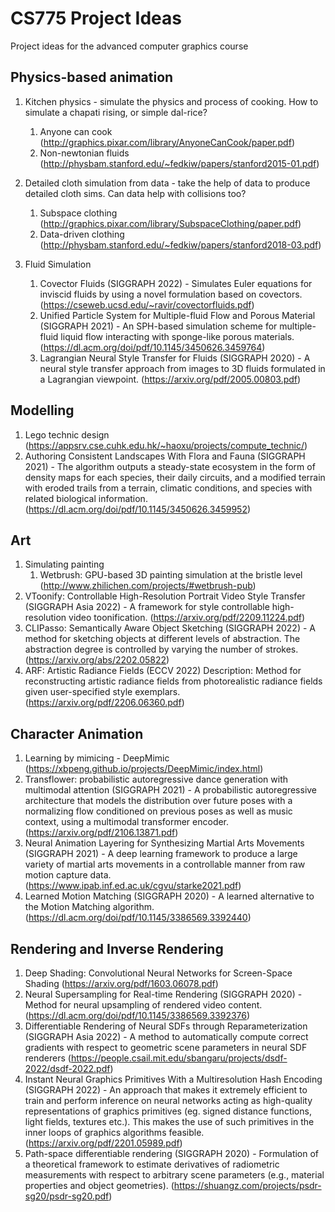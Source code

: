 # CS775 Project Ideas
Project ideas for the advanced computer graphics course

## Physics-based animation

1. Kitchen physics - simulate the physics and process of cooking. How to simulate a chapati rising, or simple dal-rice?
   1. Anyone can cook (http://graphics.pixar.com/library/AnyoneCanCook/paper.pdf)
   2. Non-newtonian fluids (http://physbam.stanford.edu/~fedkiw/papers/stanford2015-01.pdf)
  
2. Detailed cloth simulation from data - take the help of data to produce detailed cloth sims. Can data help with collisions too?
   1. Subspace clothing (http://graphics.pixar.com/library/SubspaceClothing/paper.pdf)
   2. Data-driven clothing (http://physbam.stanford.edu/~fedkiw/papers/stanford2018-03.pdf)

3. Fluid Simulation 
   1. Covector Fluids (SIGGRAPH 2022) - Simulates Euler equations for inviscid fluids by using a novel formulation based on covectors.
   (https://cseweb.ucsd.edu/~ravir/covectorfluids.pdf)
   2. Unified Particle System for Multiple-fluid Flow and Porous Material (SIGGRAPH 2021) - An SPH-based simulation scheme for multiple-fluid liquid flow interacting with sponge-like porous materials. 
   (https://dl.acm.org/doi/pdf/10.1145/3450626.3459764)
   3. Lagrangian Neural Style Transfer for Fluids (SIGGRAPH 2020) - A neural style transfer approach from images to 3D fluids formulated in a
Lagrangian viewpoint.
   (https://arxiv.org/pdf/2005.00803.pdf)

 
## Modelling

1. Lego technic design (https://appsrv.cse.cuhk.edu.hk/~haoxu/projects/compute_technic/)
2. Authoring Consistent Landscapes With Flora and Fauna (SIGGRAPH 2021) - The algorithm outputs a steady-state ecosystem in the form of density maps for each species, their daily circuits, and a modified terrain with eroded trails from a terrain, climatic conditions, and species with related biological information. (https://dl.acm.org/doi/pdf/10.1145/3450626.3459952)

  
## Art

1. Simulating painting
   1. Wetbrush: GPU-based 3D painting simulation at the bristle level (http://www.zhilichen.com/projects/#wetbrush-pub)
2. VToonify: Controllable High-Resolution Portrait Video Style Transfer (SIGGRAPH Asia 2022) - A framework for style controllable high-resolution video toonification.
(https://arxiv.org/pdf/2209.11224.pdf)
3. CLIPasso: Semantically Aware Object Sketching (SIGGRAPH 2022) - A method for sketching objects at different levels of abstraction. The abstraction degree is controlled by varying the number of strokes.
(https://arxiv.org/abs/2202.05822)
4. ARF: Artistic Radiance Fields (ECCV 2022)
Description: Method for reconstructing artistic radiance fields from photorealistic radiance fields given user-specified style exemplars.
(https://arxiv.org/pdf/2206.06360.pdf)

  
  
## Character Animation

1. Learning by mimicing - DeepMimic (https://xbpeng.github.io/projects/DeepMimic/index.html)
2. Transflower: probabilistic autoregressive dance generation with multimodal attention (SIGGRAPH 2021) - A probabilistic autoregressive architecture that models the distribution over future poses with a normalizing flow conditioned on previous poses as well as music context, using a multimodal transformer encoder. (https://arxiv.org/pdf/2106.13871.pdf)
3. Neural Animation Layering for Synthesizing Martial Arts Movements (SIGGRAPH 2021) - A deep learning framework to produce a large variety of martial arts movements in a controllable manner from raw motion capture data. (https://www.ipab.inf.ed.ac.uk/cgvu/starke2021.pdf)
4. Learned Motion Matching (SIGGRAPH 2020) - A learned alternative to the Motion Matching algorithm. (https://dl.acm.org/doi/pdf/10.1145/3386569.3392440)

   
   
## Rendering and Inverse Rendering

1. Deep Shading: Convolutional Neural Networks for Screen-Space Shading (https://arxiv.org/pdf/1603.06078.pdf)
2. Neural Supersampling for Real-time Rendering (SIGGRAPH 2020) - Method for neural upsampling of rendered video content.
(https://dl.acm.org/doi/pdf/10.1145/3386569.3392376)
3. Differentiable Rendering of Neural SDFs through Reparameterization (SIGGRAPH Asia 2022) - A method to automatically compute correct gradients with respect to geometric scene parameters in neural SDF renderers (https://people.csail.mit.edu/sbangaru/projects/dsdf-2022/dsdf-2022.pdf)
4. Instant Neural Graphics Primitives With a Multiresolution Hash Encoding (SIGGRAPH 2022) - An approach that makes it extremely efficient to train and perform inference on neural networks acting as high-quality representations of graphics primitives (eg. signed distance functions, light fields, textures etc.). This makes the use of such primitives in the inner loops of graphics algorithms feasible. (https://arxiv.org/pdf/2201.05989.pdf)
5. Path-space differentiable rendering (SIGGRAPH 2020) - Formulation of a theoretical framework to estimate derivatives of radiometric measurements with respect to arbitrary scene parameters (e.g., material properties and object geometries). (https://shuangz.com/projects/psdr-sg20/psdr-sg20.pdf)
